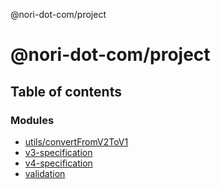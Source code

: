 @nori-dot-com/project

# @nori-dot-com/project

## Table of contents

### Modules

- [utils/convertFromV2ToV1](modules/utils_convertFromV2ToV1.md)
- [v3-specification](modules/v3_specification.md)
- [v4-specification](modules/v4_specification.md)
- [validation](modules/validation.md)
